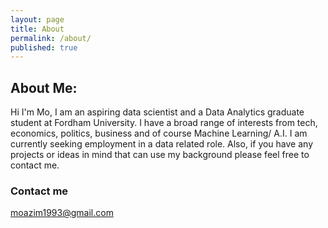 ```yaml
---
layout: page
title: About
permalink: /about/
published: true
---
```

## About Me:

Hi I'm Mo,
I am an aspiring data scientist and a Data Analytics graduate student at Fordham University. I have a broad range of interests from tech, economics, politics, business and of course Machine Learning/ A.I.
I am currently seeking employment in a data related role. Also, if you have any projects or ideas in mind that can use my background please feel free to contact me.

### Contact me

[moazim1993@gmail.com](mailtomoazim1993@gmail.com)
